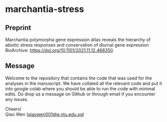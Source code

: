 # marchantia-stress
## Preprint
Marchantia polymorpha gene expression atlas reveals the hierarchy of abiotic stress responses and conservation of diurnal gene expression
BioArchive: https://doi.org/10.1101/2021.11.12.468350

## Message
Welcome to the repository that contains the code that was used for the analyses in the manuscript.
We have collated all the relevant code and put it into google colab where you should be able to run the code with minimal edits.
Do drop us a message on Github or through email if you encounter any issues.

Cheers!<br>
Qiao Wen (qiaowen001@e.ntu.edu.sg)
